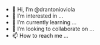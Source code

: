 - 👋 Hi, I’m @drantonioviola
- 👀 I’m interested in ...
- 🌱 I’m currently learning ...
- 💞️ I’m looking to collaborate on ...
- 📫 How to reach me ...

<!---
drantonioviola/drantonioviola is a ✨ special ✨ repository because its `README.md` (this file) appears on your GitHub profile.
You can click the Preview link to take a look at your changes.
--->
